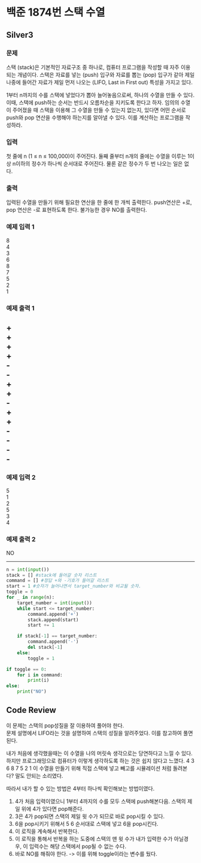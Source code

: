 # 백준 1874번 스택 수열
## Silver3

### 문제
스택 (stack)은 기본적인 자료구조 중 하나로, 컴퓨터 프로그램을 작성할 때 자주 이용되는 개념이다. 
스택은 자료를 넣는 (push) 입구와 자료를 뽑는 (pop) 입구가 같아 제일 나중에 들어간 자료가 제일 먼저 나오는 (LIFO, Last in First out) 특성을 가지고 있다.

1부터 n까지의 수를 스택에 넣었다가 뽑아 늘어놓음으로써, 
하나의 수열을 만들 수 있다. 이때, 스택에 push하는 순서는 반드시 오름차순을 지키도록 한다고 하자. 
임의의 수열이 주어졌을 때 스택을 이용해 그 수열을 만들 수 있는지 없는지, 있다면 어떤 순서로 push와 pop 연산을 수행해야 하는지를 알아낼 수 있다. 
이를 계산하는 프로그램을 작성하라.
### 입력
첫 줄에 n (1 ≤ n ≤ 100,000)이 주어진다. 
둘째 줄부터 n개의 줄에는 수열을 이루는 1이상 n이하의 정수가 하나씩 순서대로 주어진다. 
물론 같은 정수가 두 번 나오는 일은 없다.
### 출력
입력된 수열을 만들기 위해 필요한 연산을 한 줄에 한 개씩 출력한다. 
push연산은 +로, pop 연산은 -로 표현하도록 한다. 
불가능한 경우 NO를 출력한다.

### 예제 입력 1 
8<br>
4<br>
3<br>
6<br>
8<br>
7<br>
5<br>
2<br>
1
### 예제 출력 1 
+<br>
+<br>
+<br>
+<br>
-<br>
-<br>
+<br>
+<br>
-<br>
+<br>
+<br>
-<br>
-<br>
-<br>
-<br>
-
### 예제 입력 2 
5<br>
1<br>
2<br>
5<br>
3<br>
4
### 예제 출력 2 
NO

***
```python
n = int(input())
stack = [] #stack에 들어갈 숫자 리스트
command = [] #정답 +와 -기호가 들어갈 리스트
start = 1 #숫자가 늘어나면서 target_number와 비교될 숫자.
toggle = 0
for _ in range(n):
    target_number = int(input())
    while start <= target_number:
        command.append('+')
        stack.append(start)
        start += 1

    if stack[-1] == target_number:
        command.append('-')
        del stack[-1]
    else:
        toggle = 1

if toggle == 0:
    for i in command:
        print(i)
else:
    print("NO")
```
## Code Review
이 문제는 스택의 pop성질을 잘 이용하여 풀어야 한다.<br>
문제 설명에서 LIFO라는 것을 설명하여 스택의 성질을 알려주었다. 이를 참고하여 풀면 된다.

내가 처음에 생각했을때는 이 수열을 나의 머릿속 생각으로는 당연하다고 느낄 수 있다.
하지만 프로그래밍으로 컴퓨터가 이렇게 생각하도록 하는 것은 쉽지 않다고 느꼈다.
4 3 6 8 7 5 2 1
이 수열을 만들기 위해 직접 스택에 넣고 빼고를 시뮬레이션 처럼 돌려본다? 
말도 안되는 소리였다.

따라서 내가 할 수 있는 방법은 4부터 하나씩 확인해보는 방법이였다.
1. 4가 처음 입력이였으니 1부터 4까지의 수를 모두 스택에 push해본다음. 스택의 제일 위에 4가 있다면 pop해준다.
2. 3은 4가 pop되면 스택의 제일 윗 수가 되므로 바로 pop시킬 수 있다.
3. 6을 pop시키기 위해서 5 6 순서대로 스택에 넣고 6을 pop시킨다.
4. 이 로직을 계속해서 반복한다.
5. 이 로직을 통해서 반복을 하는 도중에 스택의 맨 윗 수가 내가 입력한 수가 아닐경우, 이 입력수는 해당 스택에서 pop될 수 없는 수다.
6. 바로 NO를 해줘야 한다. -> 이를 위해 toggle이라는 변수를 뒀다.

